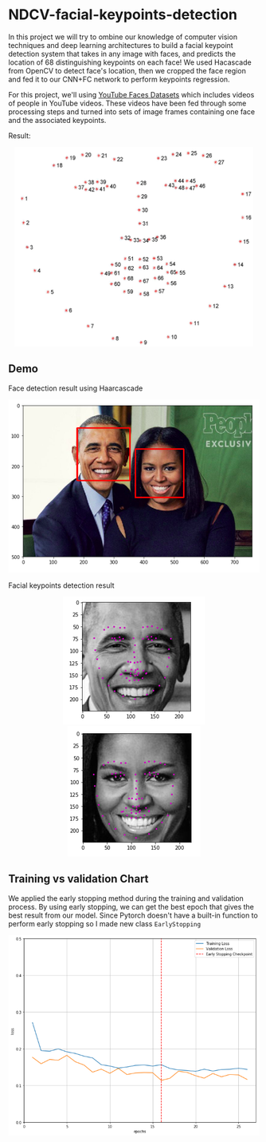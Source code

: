 # NDCV-facial-keypoints-detection

In this project we will try to ombine our knowledge of computer vision techniques and deep learning architectures to build a facial keypoint detection system that takes in any image with faces, and predicts the location of 68 distinguishing keypoints on each face!
We used Hacascade from OpenCV to detect face's location, then we cropped the face region and fed it to our CNN+FC network to perform keypoints regression. 

For this project, we'll using [YouTube Faces Datasets](https://www.cs.tau.ac.il/~wolf/ytfaces/) which includes videos of people in YouTube videos. These videos have been fed through some processing steps and turned into sets of image frames containing one face and the associated keypoints.

Result:
<p align="center"> 
<img src=https://github.com/Oktafsurya/NDCV-facial-keypoints-detection/blob/master/images/landmarks_numbered.jpg height="400" width="480">
</p>

## Demo
Face detection result using Haarcascade
<p align="center"> 
<img src=https://github.com/Oktafsurya/NDCV-facial-keypoints-detection/blob/master/images/haar_cascade.png>
</p>

Facial keypoints detection result
<p align="center"> 
<img src=https://github.com/Oktafsurya/NDCV-facial-keypoints-detection/blob/master/images/result1.png> <img src=https://github.com/Oktafsurya/NDCV-facial-keypoints-detection/blob/master/images/result2.png>
</p>

## Training vs validation Chart
We applied the early stopping method during the training and validation process. By using early stopping, we can get the best epoch that gives the best result from our model. Since Pytorch doesn't have a built-in function to perform early stopping so I made new class `EarlyStopping`

<p align="center"> 
<img src=https://github.com/Oktafsurya/NDCV-facial-keypoints-detection/blob/master/loss_plot.png>
</p>
